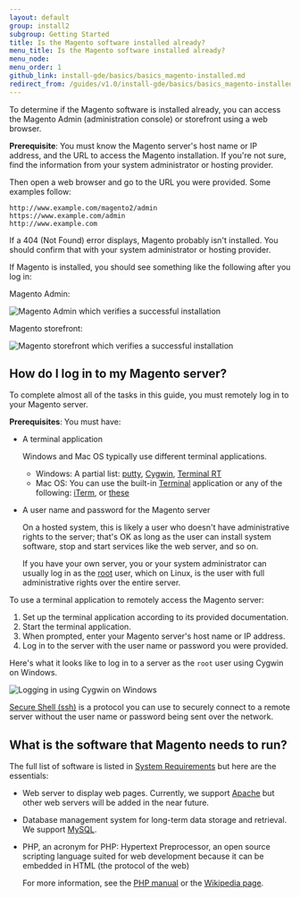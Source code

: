 ```yaml
---
layout: default
group: install2
subgroup: Getting Started
title: Is the Magento software installed already?
menu_title: Is the Magento software installed already?
menu_node: 
menu_order: 1
github_link: install-gde/basics/basics_magento-installed.md
redirect_from: /guides/v1.0/install-gde/basics/basics_magento-installed.html
---
```


To determine if the Magento software is installed already, you can access the Magento Admin (administration console) or storefront using a web browser.

**Prerequisite**: You must know the Magento server's host name or IP address, and the URL to access the Magento installation. If you're not sure, find the information from your system administrator or hosting provider.

Then open a web browser and go to the URL you were provided. Some examples follow:

	http://www.example.com/magento2/admin
	https://www.example.com/admin
	http://www.example.com
	
If a 404 (Not Found) error displays, Magento probably isn't installed. You should confirm that with your system administrator or hosting provider.

If Magento is installed, you should see something like the following after you log in:

Magento Admin:

<p><img src="{{ site.baseurl }}common/images/install_success_admin.png" alt="Magento Admin which verifies a successful installation"></p>


Magento storefront:

<p><img src="{{ site.baseurl }}common/images/install-success_store.png" alt="Magento storefront which verifies a successful installation"></p>


<h2 id="instgde-basics-terminal">How do I log in to my Magento server?</h2>
To complete almost all of the tasks in this guide, you must remotely log in to your Magento server. 

**Prerequisites**: You must have:

*	A terminal application

	Windows and Mac OS typically use different terminal applications. 
	
	*	Windows: A partial list: <a href="http://www.putty.org/" target="_blank">putty</a>, <a href="https://www.cygwin.com/" target="_blank">Cygwin</a>, <a href="http://apps.microsoft.com/windows/en-us/app/terminal-rt/d62a6b2a-bc53-4078-b688-3223bf310266" target="_blank">Terminal RT</a>
	*	Mac OS: You can use the built-in <a href="http://en.wikipedia.org/wiki/Terminal_(OS_X)" target="_blank">Terminal</a> application or any of the following: <a href="http://iterm2.com/" target="_blank">iTerm</a>, or <a href="http://computers.tutsplus.com/tutorials/beyond-terminal-4-os-x-terminal-alternatives--mac-56217" target="_blank">these</a>
	
*	A user name and password for the Magento server
	
	On a hosted system, this is likely a user who doesn't have administrative rights to the server; that's OK as long as the user can install system software, stop and start services like the web server, and so on. 
	
	If you have your own server, you or your system administrator can usually log in as the <a href="http://www.linfo.org/root.html" target="_blank">root</a> user, which on Linux, is the user with full administrative rights over the entire server.

To use a terminal application to remotely access the Magento server:

1.	Set up the terminal application according to its provided documentation.
2.	Start the terminal application.
3.	When prompted, enter your Magento server's host name or IP address.
4.	Log in to the server with the user name or password you were provided.

Here's what it looks like to log in to a server as the `root` user using Cygwin on Windows.

<p><img src="{{ site.baseurl }}common/images/install_cygwin.png" alt="Logging in using Cygwin on Windows"></p>

<div class="bs-callout bs-callout-info" id="info">
<span class="glyphicon-class">
  <p><a href="http://en.wikipedia.org/wiki/Secure_Shell" target="_blank">Secure Shell (ssh)</a> is a protocol you can use to securely connect to a remote server without the user name or password being sent over the network.</p></span>
</div>
	
<h2 id="instgde-basics-software">What is the software that Magento needs to run?</h2>
The full list of software is listed in <a href="{{ site.gdeurl }}install-gde/system-requirements.html">System Requirements</a> but here are the essentials:

*	Web server to display web pages. Currently, we support <a href="http://en.wikipedia.org/wiki/Apache_HTTP_Server" target="_blank">Apache</a> but other web servers will be added in the near future.

*	Database management system for long-term data storage and retrieval. We support <a href="http://dev.mysql.com/doc/refman/4.1/en/what-is-mysql.html" target="_blank">MySQL</a>.

*	PHP, an acronym for PHP: Hypertext Preprocessor, an open source scripting language suited for web development because it can be embedded in HTML (the protocol of the web)

	For more information, see the <a href="http://php.net/manual/en/intro-whatis.php" target="_blank">PHP manual</a> or the <a href="http://en.wikipedia.org/wiki/PHP" target="_blank">Wikipedia page</a>.